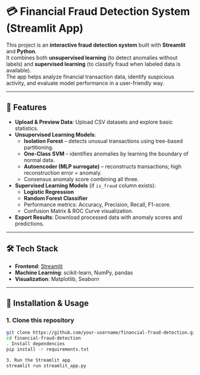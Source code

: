 # 💳 Financial Fraud Detection System (Streamlit App)

This project is an **interactive fraud detection system** built with **Streamlit** and **Python**.  
It combines both **unsupervised learning** (to detect anomalies without labels) and **supervised learning** (to classify fraud when labeled data is available).  
The app helps analyze financial transaction data, identify suspicious activity, and evaluate model performance in a user-friendly way.  

---

## 🚀 Features
- **Upload & Preview Data**: Upload CSV datasets and explore basic statistics.
- **Unsupervised Learning Models**:
  - **Isolation Forest** – detects unusual transactions using tree-based partitioning.
  - **One-Class SVM** – identifies anomalies by learning the boundary of normal data.
  - **Autoencoder (MLP surrogate)** – reconstructs transactions; high reconstruction error = anomaly.
  - Consensus anomaly score combining all three.
- **Supervised Learning Models** (if `is_fraud` column exists):
  - **Logistic Regression**
  - **Random Forest Classifier**
  - Performance metrics: Accuracy, Precision, Recall, F1-score.
  - Confusion Matrix & ROC Curve visualization.
- **Export Results**: Download processed data with anomaly scores and predictions.

---

## 🛠️ Tech Stack
- **Frontend**: [Streamlit](https://streamlit.io/)  
- **Machine Learning**: scikit-learn, NumPy, pandas  
- **Visualization**: Matplotlib, Seaborn  

---

## 📂 Installation & Usage

### 1. Clone this repository
```bash
git clone https://github.com/your-username/financial-fraud-detection.git
cd financial-fraud-detection
. Install dependencies
pip install -r requirements.txt

3. Run the Streamlit app
streamlit run streamlit_app.py
